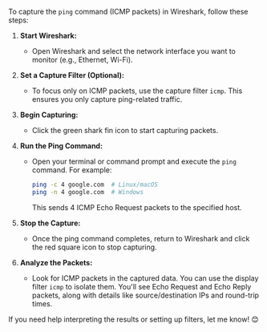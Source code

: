 To capture the `ping` command (ICMP packets) in Wireshark, follow these steps:

1. **Start Wireshark:**
   - Open Wireshark and select the network interface you want to monitor (e.g., Ethernet, Wi-Fi).

2. **Set a Capture Filter (Optional):**
   - To focus only on ICMP packets, use the capture filter `icmp`. This ensures you only capture ping-related traffic.

3. **Begin Capturing:**
   - Click the green shark fin icon to start capturing packets.

4. **Run the Ping Command:**
   - Open your terminal or command prompt and execute the `ping` command. For example:
     ```bash
     ping -c 4 google.com  # Linux/macOS
     ping -n 4 google.com  # Windows
     ```
     This sends 4 ICMP Echo Request packets to the specified host.

5. **Stop the Capture:**
   - Once the ping command completes, return to Wireshark and click the red square icon to stop capturing.

6. **Analyze the Packets:**
   - Look for ICMP packets in the captured data. You can use the display filter `icmp` to isolate them. You'll see Echo Request and Echo Reply packets, along with details like source/destination IPs and round-trip times.

If you need help interpreting the results or setting up filters, let me know! 😊


